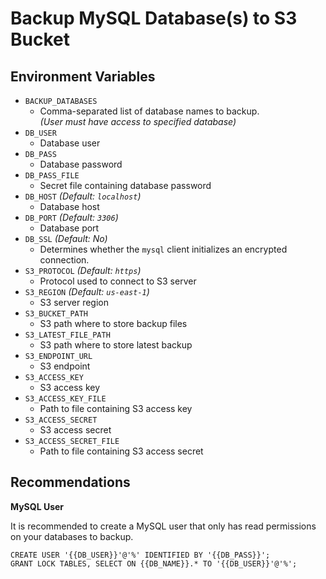 # Backup MySQL Database(s) to S3 Bucket

## Environment Variables

-   `BACKUP_DATABASES`
    -   Comma-separated list of database names to backup.<br />
        _(User must have access to specified database)_
-   `DB_USER`
    -   Database user
-   `DB_PASS`
    -   Database password
-   `DB_PASS_FILE`
    -   Secret file containing database password
-   `DB_HOST` _(Default: `localhost`)_
    -   Database host
-   `DB_PORT` _(Default: `3306`)_
    -   Database port
-   `DB_SSL` _(Default: No)_
    -   Determines whether the `mysql` client initializes an encrypted connection.
-   `S3_PROTOCOL` _(Default: `https`)_
    -   Protocol used to connect to S3 server
-   `S3_REGION` _(Default: `us-east-1`)_
    -   S3 server region
-   `S3_BUCKET_PATH`
    -   S3 path where to store backup files
-   `S3_LATEST_FILE_PATH`
    -   S3 path where to store latest backup
-   `S3_ENDPOINT_URL`
    -   S3 endpoint
-   `S3_ACCESS_KEY`
    -   S3 access key
-   `S3_ACCESS_KEY_FILE`
    -   Path to file containing S3 access key
-   `S3_ACCESS_SECRET`
    -   S3 access secret
-   `S3_ACCESS_SECRET_FILE`
    -   Path to file containing S3 access secret

## Recommendations

**MySQL User**

It is recommended to create a MySQL user that only has read permissions on your databases to backup.

```mysql
CREATE USER '{{DB_USER}}'@'%' IDENTIFIED BY '{{DB_PASS}}';
GRANT LOCK TABLES, SELECT ON {{DB_NAME}}.* TO '{{DB_USER}}'@'%';
```
